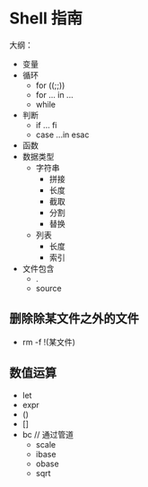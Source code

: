 # Shell 指南


大纲：

- 变量
- 循环
    - for ((;;))
    - for ... in ...
    - while
- 判断
    - if ... fi
    - case ...in  esac
- 函数
- 数据类型
    - 字符串
        - 拼接
        - 长度
        - 截取
        - 分割
        - 替换
    - 列表
        - 长度
        - 索引
- 文件包含
    - .
    - source



## 删除除某文件之外的文件

- rm -f !(某文件)

## 数值运算

- let
- expr
- ()
- []
- bc // 通过管道
    - scale
    - ibase
    - obase
    - sqrt